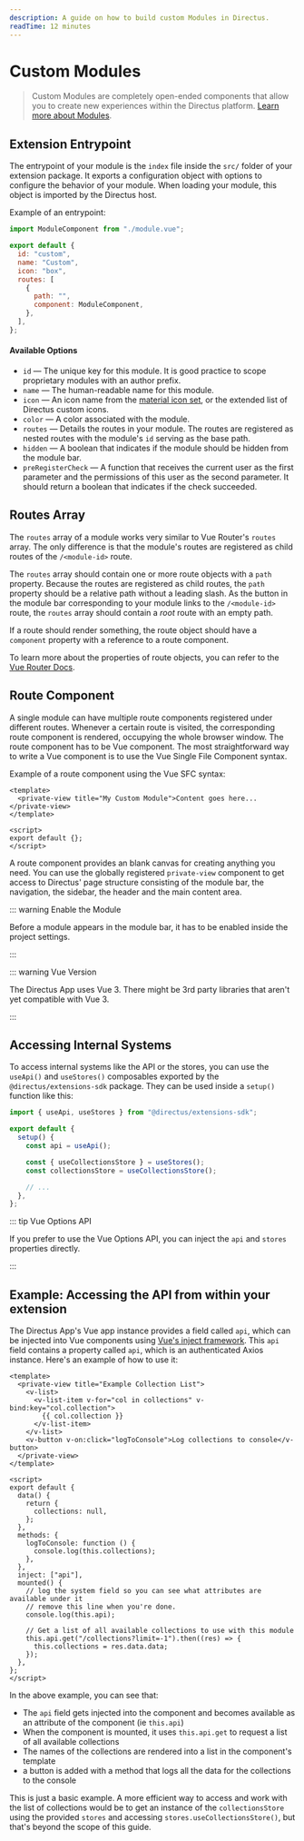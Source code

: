 ```yaml
---
description: A guide on how to build custom Modules in Directus.
readTime: 12 minutes
---
```


# Custom Modules <small mod></small>

> Custom Modules are completely open-ended components that allow you to create new experiences within the Directus
> platform. [Learn more about Modules](/getting-started/glossary#modules).

## Extension Entrypoint

The entrypoint of your module is the `index` file inside the `src/` folder of your extension package. It exports a
configuration object with options to configure the behavior of your module. When loading your module, this object is
imported by the Directus host.

Example of an entrypoint:

```js
import ModuleComponent from "./module.vue";

export default {
  id: "custom",
  name: "Custom",
  icon: "box",
  routes: [
    {
      path: "",
      component: ModuleComponent,
    },
  ],
};
```

#### Available Options

- `id` — The unique key for this module. It is good practice to scope proprietary modules with an author prefix.
- `name` — The human-readable name for this module.
- `icon` — An icon name from the [material icon set](/getting-started/glossary#material-icons), or the extended list of
  Directus custom icons.
- `color` — A color associated with the module.
- `routes` — Details the routes in your module. The routes are registered as nested routes with the module's `id`
  serving as the base path.
- `hidden` — A boolean that indicates if the module should be hidden from the module bar.
- `preRegisterCheck` — A function that receives the current user as the first parameter and the permissions of this user
  as the second parameter. It should return a boolean that indicates if the check succeeded.

## Routes Array

The `routes` array of a module works very similar to Vue Router's `routes` array. The only difference is that the
module's routes are registered as child routes of the `/<module-id>` route.

The `routes` array should contain one or more route objects with a `path` property. Because the routes are registered as
child routes, the `path` property should be a relative path without a leading slash. As the button in the module bar
corresponding to your module links to the `/<module-id>` route, the `routes` array should contain a _root_ route with an
empty path.

If a route should render something, the route object should have a `component` property with a reference to a route
component.

To learn more about the properties of route objects, you can refer to the
[Vue Router Docs](https://next.router.vuejs.org/guide/).

## Route Component

A single module can have multiple route components registered under different routes. Whenever a certain route is
visited, the corresponding route component is rendered, occupying the whole browser window. The route component has to
be Vue component. The most straightforward way to write a Vue component is to use the Vue Single File Component syntax.

Example of a route component using the Vue SFC syntax:

```vue
<template>
  <private-view title="My Custom Module">Content goes here...</private-view>
</template>

<script>
export default {};
</script>
```

A route component provides an blank canvas for creating anything you need. You can use the globally registered
`private-view` component to get access to Directus' page structure consisting of the module bar, the navigation, the
sidebar, the header and the main content area.

::: warning Enable the Module

Before a module appears in the module bar, it has to be enabled inside the project settings.

:::

::: warning Vue Version

The Directus App uses Vue 3. There might be 3rd party libraries that aren't yet compatible with Vue 3.

:::

## Accessing Internal Systems

To access internal systems like the API or the stores, you can use the `useApi()` and `useStores()` composables exported
by the `@directus/extensions-sdk` package. They can be used inside a `setup()` function like this:

```js
import { useApi, useStores } from "@directus/extensions-sdk";

export default {
  setup() {
    const api = useApi();

    const { useCollectionsStore } = useStores();
    const collectionsStore = useCollectionsStore();

    // ...
  },
};
```

::: tip Vue Options API

If you prefer to use the Vue Options API, you can inject the `api` and `stores` properties directly.

:::

## Example: Accessing the API from within your extension

The Directus App's Vue app instance provides a field called `api`, which can be injected into Vue components using
[Vue's inject framework](https://v3.vuejs.org/guide/component-provide-inject.html). This `api` field contains a property
called `api`, which is an authenticated Axios instance. Here's an example of how to use it:

```vue
<template>
  <private-view title="Example Collection List">
    <v-list>
      <v-list-item v-for="col in collections" v-bind:key="col.collection">
        {{ col.collection }}
      </v-list-item>
    </v-list>
    <v-button v-on:click="logToConsole">Log collections to console</v-button>
  </private-view>
</template>

<script>
export default {
  data() {
    return {
      collections: null,
    };
  },
  methods: {
    logToConsole: function () {
      console.log(this.collections);
    },
  },
  inject: ["api"],
  mounted() {
    // log the system field so you can see what attributes are available under it
    // remove this line when you're done.
    console.log(this.api);

    // Get a list of all available collections to use with this module
    this.api.get("/collections?limit=-1").then((res) => {
      this.collections = res.data.data;
    });
  },
};
</script>
```

In the above example, you can see that:

- The `api` field gets injected into the component and becomes available as an attribute of the component (ie
  `this.api`)
- When the component is mounted, it uses `this.api.get` to request a list of all available collections
- The names of the collections are rendered into a list in the component's template
- a button is added with a method that logs all the data for the collections to the console

This is just a basic example. A more efficient way to access and work with the list of collections would be to get an
instance of the `collectionsStore` using the provided `stores` and accessing `stores.useCollectionsStore()`, but that's
beyond the scope of this guide.
